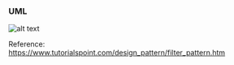 ### UML
![alt text](https://github.com/vectormars/CPP/blob/master/Design%20pattern/Filter%20Pattern/image/filter_pattern_uml_diagram.jpg)


Reference:     
https://www.tutorialspoint.com/design_pattern/filter_pattern.htm
